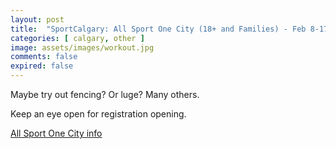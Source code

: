 ```yaml
---
layout: post
title:  "SportCalgary: All Sport One City (18+ and Families) - Feb 8-17 2025. Registration opens late January"
categories: [ calgary, other ]
image: assets/images/workout.jpg
comments: false
expired: false
---
```


Maybe try out fencing?  Or luge?  Many others.

Keep an eye open for registration opening.

[All Sport One City info](https://sportcalgary.ca/all-sport-one-city)
